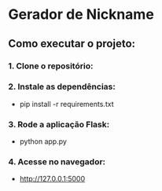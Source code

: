 # Gerador de Nickname

## Como executar o projeto:

### 1. Clone o repositório:  

### 2. Instale as dependências:
- pip install -r requirements.txt

### 3. Rode a aplicação Flask:  
- python app.py

### 4. Acesse no navegador: 
- http://127.0.0.1:5000